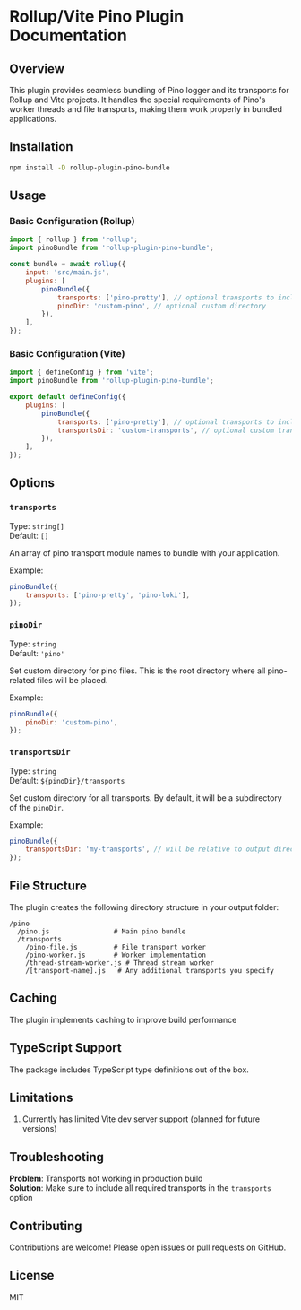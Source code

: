 # Rollup/Vite Pino Plugin Documentation

## Overview

This plugin provides seamless bundling of Pino logger and its transports for Rollup and Vite projects. It handles the special requirements of Pino's worker threads and file transports, making them work properly in bundled applications.

## Installation

```bash
npm install -D rollup-plugin-pino-bundle
```

## Usage

### Basic Configuration (Rollup)

```javascript
import { rollup } from 'rollup';
import pinoBundle from 'rollup-plugin-pino-bundle';

const bundle = await rollup({
    input: 'src/main.js',
    plugins: [
        pinoBundle({
            transports: ['pino-pretty'], // optional transports to include
            pinoDir: 'custom-pino', // optional custom directory
        }),
    ],
});
```

### Basic Configuration (Vite)

```javascript
import { defineConfig } from 'vite';
import pinoBundle from 'rollup-plugin-pino-bundle';

export default defineConfig({
    plugins: [
        pinoBundle({
            transports: ['pino-pretty'], // optional transports to include
            transportsDir: 'custom-transports', // optional custom transports directory
        }),
    ],
});
```

## Options

### `transports`

Type: `string[]`  
Default: `[]`

An array of pino transport module names to bundle with your application.

Example:

```javascript
pinoBundle({
    transports: ['pino-pretty', 'pino-loki'],
});
```

### `pinoDir`

Type: `string`  
Default: `'pino'`

Set custom directory for pino files. This is the root directory where all pino-related files will be placed.

Example:

```javascript
pinoBundle({
    pinoDir: 'custom-pino',
});
```

### `transportsDir`

Type: `string`  
Default: `${pinoDir}/transports`

Set custom directory for all transports. By default, it will be a subdirectory of the `pinoDir`.

Example:

```javascript
pinoBundle({
    transportsDir: 'my-transports', // will be relative to output directory
});
```

## File Structure

The plugin creates the following directory structure in your output folder:

```
/pino
  /pino.js                # Main pino bundle
  /transports
    /pino-file.js         # File transport worker
    /pino-worker.js       # Worker implementation
    /thread-stream-worker.js # Thread stream worker
    /[transport-name].js   # Any additional transports you specify
```

## Caching

The plugin implements caching to improve build performance

## TypeScript Support

The package includes TypeScript type definitions out of the box.

## Limitations

1. Currently has limited Vite dev server support (planned for future versions)

## Troubleshooting

**Problem**: Transports not working in production build  
**Solution**: Make sure to include all required transports in the `transports` option

## Contributing

Contributions are welcome! Please open issues or pull requests on GitHub.

## License

MIT
